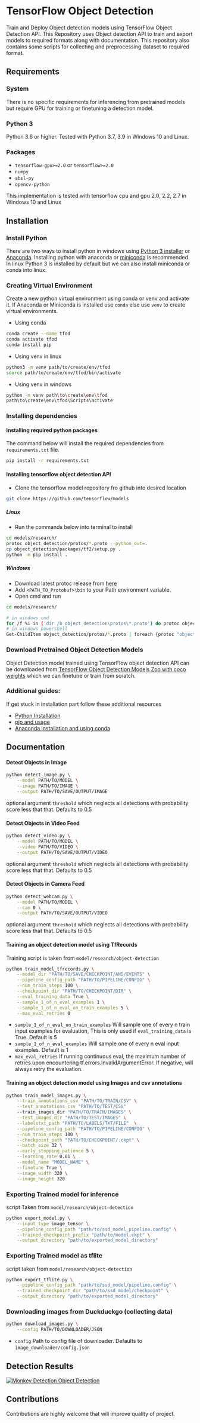 # TensorFlow Object Detection

Train and Deploy Object detection models using TensorFlow Object Detection API. This Repository uses Object detection API to train and export models to required formats along with documentation. This repository also contains some scripts for collecting and preprocessing dataset to required format.

## Requirements

### System

There is no specific requirements for inferencing from pretrained models but require GPU for training or finetuning a detection model.

### Python 3

Python 3.6 or higher. Tested with Python 3.7, 3.9 in Windows 10 and Linux.

### Packages

- `tensorflow-gpu>=2.0` or `tensorflow>=2.0`
- `numpy`
- `absl-py`
- `opencv-python`

This implementation is tested with tensorflow cpu and gpu 2.0, 2.2, 2.7 in Windows 10 and Linux

## Installation

### Install Python

There are two ways to install python in windows using [Python 3 installer](https://www.python.org/downloads/) or [Anaconda](https://docs.conda.io/projects/conda/en/latest/user-guide/install/index.html). Installing python with anaconda or [miniconda](https://docs.conda.io/en/latest/miniconda.html) is recommended. In linux Python 3 is installed by default but we can also install miniconda or conda into linux.

### Creating Virtual Environment

Create a new python virtual environment using conda or venv and activate it. If Anaconda or Miniconda is installed use `conda` else use `venv` to create virtual environments.

- Using conda

```bash
conda create --name tfod
conda activate tfod
conda install pip
```

- Using venv in linux

```bash
python3 -m venv path/to/create/env/tfod
source path/to/create/env/tfod/bin/activate
```

- Using venv in windows

```bash
python -m venv path\to\create\env\tfod
path\to\create\env\tfod\Scripts\activate
```

### Installing dependencies

#### Installing required python packages

The command below will install the required dependencies from `requirements.txt` file.

```bash
pip install -r requirements.txt
```

#### Installing tensorflow object detection API

- Clone the tensorflow model repository fro github into desired location

```bash
git clone https://github.com/tensorflow/models
```

##### Linux

- Run the commands below into terminal to install

```bash
cd models/research/
protoc object_detection/protos/*.proto --python_out=.
cp object_detection/packages/tf2/setup.py .
python -m pip install .
```

##### Windows

- Download latest protoc release from [here](https://github.com/google/protobuf/releases)
- Add `<PATH_TO_Protobuf>\bin` to your Path environment variable.
- Open cmd and run

```bash
cd models/research/
```

```bash
# in windows cmd
for /f %i in ('dir /b object_detection\protos\*.proto') do protoc object_detection\protos\%i --python_out=.
# in windows powershell
Get-ChildItem object_detection/protos/*.proto | foreach {protoc "object_detection/protos/$($_.Name)" --python_out=.}
```

### Download Pretrained Object Detection Models

Object Detection model trained using TensorFlow object detection API can be downloaded from [TensorFlow Object Detection Models Zoo with coco weights](https://github.com/tensorflow/models/blob/master/research/object_detection/g3doc/tf2_detection_zoo.md) which we can finetune or train from scratch.

### Additional guides:

If get stuck in installation part follow these additional resources

- [Python Installation](https://www.youtube.com/watch?v=YYXdXT2l-Gg&list)
- [pip and usage](https://www.youtube.com/watch?v=U2ZN104hIcc)
- [Anaconda installation and using conda](https://www.youtube.com/watch?v=YJC6ldI3hWk)

## Documentation

#### Detect Objects in Image

```bash
python detect_image.py \
    --model PATH/TO/MODEL \
    --image PATH/TO/IMAGE \
    --output PATH/TO/SAVE/OUTPUT/IMAGE
```

optional argument `threshold` which neglects all detections with probability score less that that. Defaults to 0.5

#### Detect Objects in Video Feed

```bash
python detect_video.py \
    --model PATH/TO/MODEL \
    --video PATH/TO/VIDEO \
    --output PATH/TO/SAVE/OUTPUT/VIDEO
```

optional argument `threshold` which neglects all detections with probability score less that that. Defaults to 0.5

#### Detect Objects in Camera Feed

```bash
python detect_webcam.py \
    --model PATH/TO/MODEL \
    --cam 0 \
    --output PATH/TO/SAVE/OUTPUT/VIDEO
```

optional argument `threshold` which neglects all detections with probability score less that that. Defaults to 0.5

#### Training an object detection model using TfRecords

Training script is taken from `model/research/object-detection`

```bash
python train_model_tfrecords.py \
    --model_dir "PATH/TO/SAVE/CHECKPOINT/AND/EVENTS" \
    --pipeline_config_path "PATH/TO/PIPELINE/CONFIG" \
    --num_train_steps 100 \
    --checkpoint_dir "PATH/TO/CHECKPOINT/DIR" \
    --eval_training_data True \
    --sample_1_of_n_eval_examples 1 \
    --sample_1_of_n_eval_on_train_examples 5 \
    --max_eval_retries 0
```

- `sample_1_of_n_eval_on_train_examples` Will sample one of every n train input examples for evaluation, This is only used if `eval_training_data` is True. Default is 5
- `sample_1_of_n_eval_examples` Will sample one of every n eval input examples. Default is 1
- `max_eval_retries` If running continuous eval, the maximum number of retries upon encountering tf.errors.InvalidArgumentError. If negative, will always retry the evaluation.

#### Training an object detection model using Images and csv annotations

```bash
python train_model_images.py \
    --train_annotations_csv "PATH/TO/TRAIN/CSV" \
    --test_annotations_csv "PATH/TO/TEST/CSV"
    --train_images_dir "PATH/TO/TRAIN/IMAGES" \
    --test_images_dir "PATH/TO/TEST/IMAGES" \
    --labelstxt_path "PATH/TO/LABELS/TXT/FILE"  \
    --pipeline_config_path "PATH/TO/PIPELINE/CONFIG" \
    --num_train_steps 100 \
    --checkpoint_path "PATH/TO/CHECKPOINT/.ckpt" \
    --batch_size 32 \
    --early_stopping_patience 5 \
    --learning_rate 0.01 \
    --model_name "MODEL_NAME" \
    --finetune True \
    --image_width 320 \
    --image_height 320
```

### Exporting Trained model for inference

script Taken from `model/research/object-detection`

```bash
python export_model.py \
    --input_type image_tensor \
    --pipeline_config_path "path/to/ssd_model_pipeline.config" \
    --trained_checkpoint_prefix "path/to/model.ckpt" \
    --output_directory "path/to/exported_model_directory"
```

### Exporting Trained model as tflite

script taken from `model/research/object-detection`

```bash
python export_tflite.py \
    --pipeline_config_path "path/to/ssd_model/pipeline.config" \
    --trained_checkpoint_dir "path/to/ssd_model/checkpoint" \
    --output_directory "path/to/exported_model_directory"
```

### Downloading images from Duckduckgo (collecting data)

```bash
python download_images.py \
    --config PATH/TO/DOWNLOADER/JSON
```

- `config` Path to config file of downloader. Defaults to `image_downloader/config.json`

## Detection Results

<div>
  <a href="https://youtu.be/FK4kqej6t5Q"><img src='data/outputs/monkey_detection.gif' alt="Monkey Detection Object Detection"></a>
</div>

## Contributions

Contributions are highly welcome that will improve quality of project.
